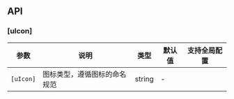 ## API

### [uIcon]

| 参数      | 说明                         | 类型   | 默认值 | 支持全局配置 |
| --------- | ---------------------------- | ------ | ------ | ------------ |
| `[uIcon]` | 图标类型，遵循图标的命名规范 | string | -      |
